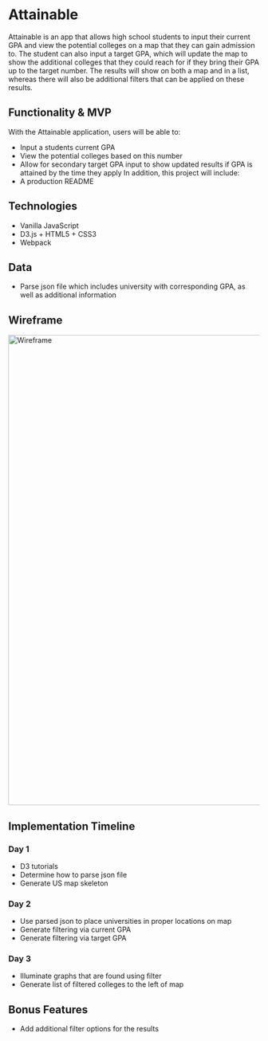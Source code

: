 # Attainable
Attainable is an app that allows high school students to input their current GPA and view the potential colleges on a map that they can gain admission to. The student can also input a target GPA, which will update the map to show the additional colleges that they could reach for if they bring their GPA up to the target number. The results will show on both a map and in a list, whereas there will also be additional filters that can be applied on these results.

## Functionality & MVP
With the Attainable application, users will be able to:
* Input a students current GPA
* View the potential colleges based on this number
* Allow for secondary target GPA input to show updated results if GPA is attained by the time they apply
In addition, this project will include:
* A production README

## Technologies
* Vanilla JavaScript
* D3.js + HTML5 + CSS3
* Webpack

## Data
* Parse json file which includes university with corresponding GPA, as well as additional information

## Wireframe
<img width="944" alt="Wireframe" src="https://user-images.githubusercontent.com/27509847/66796821-d0806c00-eed6-11e9-8f03-905128ebed5c.png">


## Implementation Timeline

### Day 1
* D3 tutorials
* Determine how to parse json file
* Generate US map skeleton

### Day 2
* Use parsed json to place universities in proper locations on map
* Generate filtering via current GPA
* Generate filtering via target GPA

### Day 3
* Illuminate graphs that are found using filter
* Generate list of filtered colleges to the left of map

## Bonus Features
* Add additional filter options for the results
